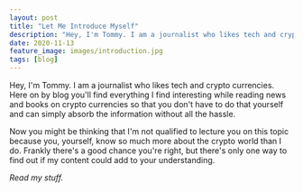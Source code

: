 ```yaml
---
layout: post
title: "Let Me Introduce Myself"
description: "Hey, I'm Tommy. I am a journalist who likes tech and crypto currencies."
date: 2020-11-13
feature_image: images/introduction.jpg
tags: [blog]
---
```


Hey, I'm Tommy. I am a journalist who likes tech and crypto currencies. Here on by blog you'll find everything I find interesting while reading news and books on crypto currencies so that you don't have to do that yourself and can simply absorb the information without all the hassle.

Now you might be thinking that I'm not qualified to lecture you on this topic because you, yourself, know so much more about the crypto world than I do. Frankly there's a good chance you're right, but there's only one way to find out if my content could add to your understanding.

<!--more-->

*Read my stuff.*